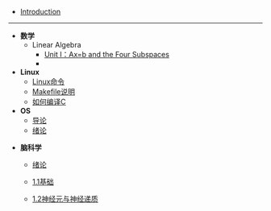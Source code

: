 * [Introduction](README.md)
---
* **数学**
  * Linear Algebra
    * [Unit I：Ax=b and the Four Subspaces](Unit%20I.md)
    * 
* **Linux**
  * [Linux命令](post/OS/Linux命令.md)
  * [Makefile说明](post/OS/Makefile.md)
  * [如何编译C](post/OS/compile.md)
* **OS**
  * [导论](操作系统：设计与实现.md)
  * [绪论](post/OS/操作系统：设计与实现/绪论.md)

+ **脑科学**
  
     + [绪论](post/BrainScience/绪论.md)
     
     + [1.1基础](post/BrainScience/1.md)
     
     + [1.2神经元与神经递质](post/BrainScience/2.md)
     
       
